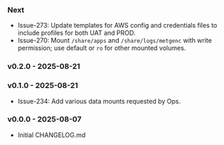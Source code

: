 ### Next

- Issue-273: Update templates for AWS config and credentials files to include
    profiles for both UAT and PROD.
- Issue-270: Mount `/share/apps` and `/share/logs/metgenc` with write permission; use default
  or `ro` for other mounted volumes.

### v0.2.0 - 2025-08-21

### v0.1.0 - 2025-08-21

- Issue-234: Add various data mounts requested by Ops.

### v0.0.0 - 2025-08-07

- Initial CHANGELOG.md
